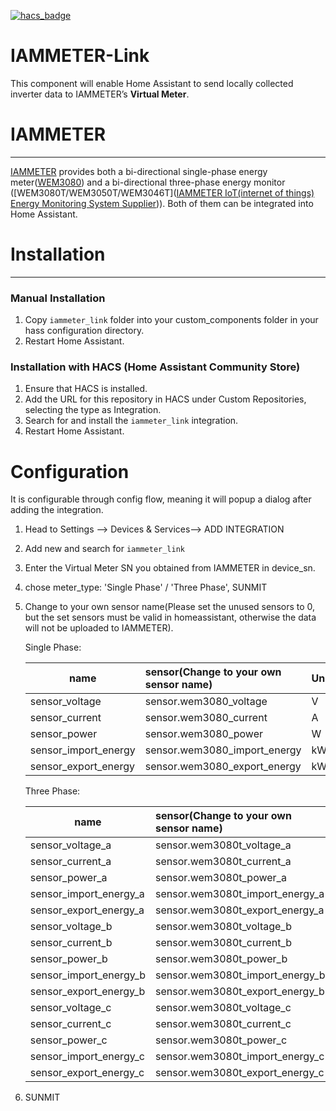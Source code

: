 [![hacs_badge](https://img.shields.io/badge/HACS-Default-41BDF5.svg)](https://github.com/hacs/integration)

# IAMMETER-Link
This component will enable Home Assistant to send locally collected inverter data to IAMMETER’s **Virtual Meter**.

# IAMMETER

------

[IAMMETER](https://www.iammeter.com/) provides both a bi-directional single-phase energy meter([WEM3080](https://www.iammeter.com/products/single-phase-meter)) and a bi-directional three-phase energy monitor ([WEM3080T/WEM3050T/WEM3046T]([IAMMETER IoT(internet of things) Energy Monitoring System Supplier](https://www.iammeter.com/products))). Both of them can be integrated into Home Assistant.

# Installation

------

### Manual Installation

1. Copy `iammeter_link` folder into your custom_components folder in your hass configuration directory.
2. Restart Home Assistant.

### Installation with HACS (Home Assistant Community Store)

1. Ensure that HACS is installed.
2. Add the URL for this repository in HACS under Custom Repositories, selecting the type as Integration.
3. Search for and install the `iammeter_link` integration.
4. Restart Home Assistant.

# Configuration

It is configurable through config flow, meaning it will popup a dialog after adding the integration.

1. Head to Settings --> Devices & Services--> ADD INTEGRATION

2. Add new and search for `iammeter_link`

3. Enter the Virtual Meter SN you obtained from IAMMETER in device_sn.

4. chose meter_type:  'Single Phase' / 'Three Phase', SUNMIT

5. Change to your own sensor name(Please set the unused sensors to 0, but the set sensors must be valid in homeassistant, otherwise the data will not be uploaded to IAMMETER).

   Single Phase:

   | name                 | sensor(Change to your own sensor name) | Unit |
   | -------------------- | :------------------------------------- | :--- |
   | sensor_voltage       | sensor.wem3080_voltage                 | V    |
   | sensor_current       | sensor.wem3080_current                 | A    |
   | sensor_power         | sensor.wem3080_power                   | W    |
   | sensor_import_energy | sensor.wem3080_import_energy           | kWh  |
   | sensor_export_energy | sensor.wem3080_export_energy           | kWh  |

   Three Phase:

   | name                     | sensor(Change to your own sensor name) | Unit |
   | ------------------------ | :------------------------------------- | :--- |
   | sensor_voltage_a         | sensor.wem3080t_voltage_a              | V    |
   | sensor_current_a         | sensor.wem3080t_current_a              | A    |
   | sensor_power_a           | sensor.wem3080t_power_a                | W    |
   | sensor_import_energy_a   | sensor.wem3080t_import_energy_a        | kWh  |
   | sensor_export_energy_a   | sensor.wem3080t_export_energy_a        | kWh  |
   | sensor_voltage_b         | sensor.wem3080t_voltage_b              | V    |
   | sensor_current_b         | sensor.wem3080t_current_b              | A    |
   | sensor_power_b           | sensor.wem3080t_power_b                | W    |
   | sensor_import_energy_b   | sensor.wem3080t_import_energy_b        | kWh  |
   | sensor_export_energy_b   | sensor.wem3080t_export_energy_b        | kWh  |
   | sensor_voltage_c         | sensor.wem3080t_voltage_c              | V    |
   | sensor_current_c         | sensor.wem3080t_current_c              | A    |
   | sensor_power_c           | sensor.wem3080t_power_c                | W    |
   | sensor_import_energy_c   | sensor.wem3080t_import_energy_c        | kWh  |
   | sensor_export_energy_c   | sensor.wem3080t_export_energy_c        | kWh  |

6. SUNMIT
